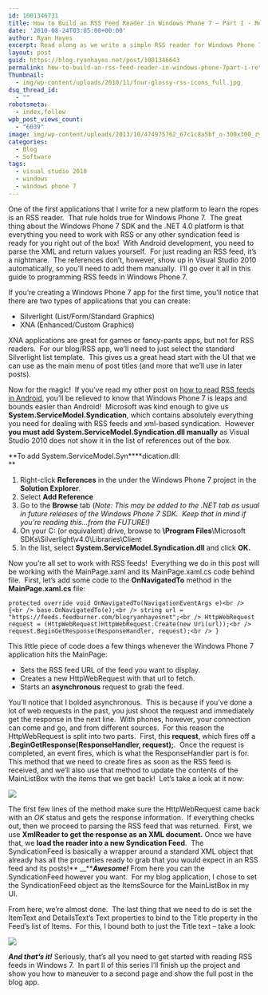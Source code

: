 ```yaml
---
id: 1001346731
title: How to Build an RSS Feed Reader in Windows Phone 7 – Part I - Retrieving, Parsing, and Displaying Post Titles
date: '2010-08-24T03:05:00+00:00'
author: Ryan Hayes
excerpt: Read along as we write a simple RSS reader for Windows Phone 7 using the secret, ready-made syndication libraries in the .NET framework.
layout: post
guid: https://blog.ryanhayes.net/post/1001346643
permalink: how-to-build-an-rss-feed-reader-in-windows-phone-7part-i-retrieving-parsing-and-displaying-post-titles
Thumbnail:
  - img/wp-content/uploads/2010/11/four-glossy-rss-icons_full.jpg
dsq_thread_id:
  - ""
robotsmeta:
  - index,follow
wpb_post_views_count:
  - "6039"
image: img/wp-content/uploads/2013/10/474975762_67c1c8a5bf_o-300x300_zyivxt.jpg
categories:
  - Blog
  - Software
tags:
  - visual studio 2010
  - windows
  - windows phone 7
---
```

One of the first applications that I write for a new platform to learn the ropes is an RSS reader.  That rule holds true for Windows Phone 7.  The great thing about the Windows Phone 7 SDK and the .NET 4.0 platform is that everything you need to work with RSS or any other syndication feed is ready for you right out of the box!  With Android development, you need to parse the XML and return values yourself.  For just reading an RSS feed, it’s a nightmare.  The references don’t, however, show up in Visual Studio 2010 automatically, so you’ll need to add them manually.  I’ll go over it all in this guide to programming RSS feeds in Windows Phone 7.<!--more-->

<!-- more -->

If you’re creating a Windows Phone 7 app for the first time, you’ll notice that there are two types of applications that you can create:

  * Silverlight (List/Form/Standard Graphics)
  * XNA (Enhanced/Custom Graphics)

XNA applications are great for games or fancy-pants apps, but not for RSS readers.  For our blog/RSS app, we’ll need to just select the standard Silverlight list template.  This gives us a great head start with the UI that we can use as the main menu of post titles (and more that we’ll use in later posts).

Now for the magic!  If you’ve read my other post on [how to read RSS feeds in Android](https://blog.ryanhayes.net/post/649210287/android-project-part-ii-reading-rss-feeds-in-android), you’ll be relieved to know that Windows Phone 7 is leaps and bounds easier than Android!  Microsoft was kind enough to give us **System.ServiceModel.Syndication**, which contains absolutely everything you need for dealing with RSS feeds and xml-based syndication.  However **you must add System.ServiceModel.Syndication.dll manually** as Visual Studio 2010 does not show it in the list of references out of the box.

**To add System.ServiceModel.Syn****dication.dll:  
** 

  1. Right-click **References** in the under the Windows Phone 7 project in the **Solution Explorer**.
  2. Select **Add Reference**
  3. Go to the **Browse** tab (_Note: This may be added to the .NET tab as usual in future releases of the Windows Phone 7 SDK.  Keep that in mind if you’re reading this…from the FUTURE!)_
  4. On your C: (or equivalent) drive, browse to **\Program Files**<span>\Microsoft SDKs\Silverlight\v4.0\Libraries\Client</span>
  5. In the list, select **System.ServiceModel.Syndication.dll** and click **OK.**

Now you’re all set to work with RSS feeds!  Everything we do in this post will be working with the MainPage.xaml and its MainPage.xaml.cs code behind file.  First, let’s add some code to the **OnNavigatedTo** method in the **MainPage.xaml.cs** file:

 `protected override void OnNavigatedTo(NavigationEventArgs e)<br />
{<br />
base.OnNavigatedTo(e);<br />
string url = "https://feeds.feedburner.com/blogryanhayesnet";<br />
HttpWebRequest request = (HttpWebRequest)HttpWebRequest.Create(new Uri(url));<br />
request.BeginGetResponse(ResponseHandler, request);<br />
}` 

This little piece of code does a few things whenever the Windows Phone 7 application hits the MainPage:

  * Sets the RSS feed URL of the feed you want to display.
  * Creates a new HttpWebRequest with that url to fetch.
  * Starts an **asynchronous** request to grab the feed.

You’ll notice that I bolded asynchronous.  This is because if you’ve done a lot of web requests in the past, you just shoot the request and immediately get the response in the next line.  With phones, however, your connection can come and go, and from different sources.  For this reason the HttpWebRequest is split into two parts.  First, this **request**, which fires off a **.BeginGetResponse(ResponseHandler, request);**.  Once the request is completed, an event fires, which is what the ResponseHandler part is for.  This method that we need to create fires as soon as the RSS feed is received, and we’ll also use that method to update the contents of the MainListBox with the items that we get back!  Let’s take a look at it now:

![](https://media.tumblr.com/tumblr_l7mgfwLsbA1qb9rmw.png) 

The first few lines of the method make sure the HttpWebRequest came back with an _OK_ status and gets the response information.  If everything checks out, then we proceed to parsing the RSS feed that was returned.  First, we use **XmlReader to get the response as an XML document.** Once we have that, we **load the reader into a new Syndication Feed**.  The SyndicationFeed is basically a wrapper around a standard XML object that already has all the properties ready to grab that you would expect in an RSS feed and its posts!** __**_**Awesome!**_ From here you can the SyndicationFeed however you want.  For my blog application, I chose to set the SyndicationFeed object as the ItemsSource for the MainListBox in my UI.

From here, we’re almost done.  The last thing that we need to do is set the ItemText and DetailsText’s Text properties to bind to the Title property in the Feed’s list of Items.  For this, I bound both to just the Title text &#8211; take a look:

![](https://media.tumblr.com/tumblr_l7mva1mCDS1qb9rmw.png) 

_**And that’s it!**_ Seriously, that’s all you need to get started with reading RSS feeds in Windows 7.  In part II of this series I’ll finish up the project and show you how to maneuver to a second page and show the full post in the blog app.
